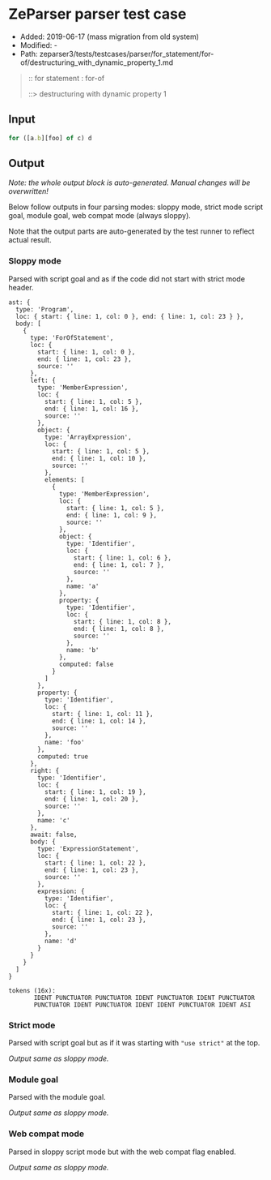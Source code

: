 # ZeParser parser test case

- Added: 2019-06-17 (mass migration from old system)
- Modified: -
- Path: zeparser3/tests/testcases/parser/for_statement/for-of/destructuring_with_dynamic_property_1.md

> :: for statement : for-of
>
> ::> destructuring with dynamic property 1

## Input

`````js
for ([a.b][foo] of c) d
`````

## Output

_Note: the whole output block is auto-generated. Manual changes will be overwritten!_

Below follow outputs in four parsing modes: sloppy mode, strict mode script goal, module goal, web compat mode (always sloppy).

Note that the output parts are auto-generated by the test runner to reflect actual result.

### Sloppy mode

Parsed with script goal and as if the code did not start with strict mode header.

`````
ast: {
  type: 'Program',
  loc: { start: { line: 1, col: 0 }, end: { line: 1, col: 23 } },
  body: [
    {
      type: 'ForOfStatement',
      loc: {
        start: { line: 1, col: 0 },
        end: { line: 1, col: 23 },
        source: ''
      },
      left: {
        type: 'MemberExpression',
        loc: {
          start: { line: 1, col: 5 },
          end: { line: 1, col: 16 },
          source: ''
        },
        object: {
          type: 'ArrayExpression',
          loc: {
            start: { line: 1, col: 5 },
            end: { line: 1, col: 10 },
            source: ''
          },
          elements: [
            {
              type: 'MemberExpression',
              loc: {
                start: { line: 1, col: 5 },
                end: { line: 1, col: 9 },
                source: ''
              },
              object: {
                type: 'Identifier',
                loc: {
                  start: { line: 1, col: 6 },
                  end: { line: 1, col: 7 },
                  source: ''
                },
                name: 'a'
              },
              property: {
                type: 'Identifier',
                loc: {
                  start: { line: 1, col: 8 },
                  end: { line: 1, col: 8 },
                  source: ''
                },
                name: 'b'
              },
              computed: false
            }
          ]
        },
        property: {
          type: 'Identifier',
          loc: {
            start: { line: 1, col: 11 },
            end: { line: 1, col: 14 },
            source: ''
          },
          name: 'foo'
        },
        computed: true
      },
      right: {
        type: 'Identifier',
        loc: {
          start: { line: 1, col: 19 },
          end: { line: 1, col: 20 },
          source: ''
        },
        name: 'c'
      },
      await: false,
      body: {
        type: 'ExpressionStatement',
        loc: {
          start: { line: 1, col: 22 },
          end: { line: 1, col: 23 },
          source: ''
        },
        expression: {
          type: 'Identifier',
          loc: {
            start: { line: 1, col: 22 },
            end: { line: 1, col: 23 },
            source: ''
          },
          name: 'd'
        }
      }
    }
  ]
}

tokens (16x):
       IDENT PUNCTUATOR PUNCTUATOR IDENT PUNCTUATOR IDENT PUNCTUATOR
       PUNCTUATOR IDENT PUNCTUATOR IDENT IDENT PUNCTUATOR IDENT ASI
`````

### Strict mode

Parsed with script goal but as if it was starting with `"use strict"` at the top.

_Output same as sloppy mode._

### Module goal

Parsed with the module goal.

_Output same as sloppy mode._

### Web compat mode

Parsed in sloppy script mode but with the web compat flag enabled.

_Output same as sloppy mode._
